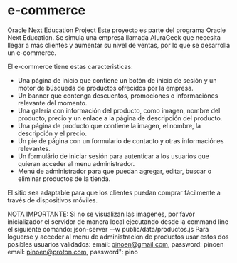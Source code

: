 # e-commerce

Oracle Next Education Project
Este proyecto es parte del programa Oracle Next Education.
Se simula una empresa llamada AluraGeek que necesita llegar a más clientes y aumentar su nivel de ventas, por lo que se desarrolla un e-commerce.

El e-commerce tiene estas caracteristicas:

- Una página de inicio que contiene un botón de inicio de sesión y un motor de búsqueda de productos ofrecidos por la empresa.
- Un banner que contenga descuentos, promociones o informaciónes relevante del momento.
- Una galería con información del producto, como imagen, nombre del producto, precio y un enlace a la página de descripción del producto.
- Una página de producto que contiene la imagen, el nombre, la descripción y el precio.
- Un pie de página con un formulario de contacto y otras informaciónes relevantes.
- Un formulário de iniciar sesión para autenticar a los usuarios que quieran acceder al menu administrador.
- Menú de administrador para que puedan agregar, editar, buscar o eliminar productos de la tienda.

El sitio sea adaptable para que los clientes puedan comprar fácilmente a través de dispositivos móviles.

NOTA IMPORTANTE: 
Si no se visualizan las imagenes, por favor inicializador el servidor de manera local ejecutando desde la command line el siguiente comando: 
json-server --w public/data/productos.js
Para loguerse y acceder al menu de administracion de productos usar estos dos posibles usuarios validados:
email: pinoen@gmail.com, password: pinoen
email: pinoen@proton.com, password": pino
